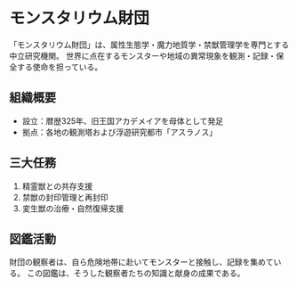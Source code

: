# モンスタリウム財団

「モンスタリウム財団」は、属性生態学・魔力地質学・禁獣管理学を専門とする中立研究機関。
世界に点在するモンスターや地域の異常現象を観測・記録・保全する使命を担っている。

## 組織概要
- 設立：暦歴325年、旧王国アカデメイアを母体として発足
- 拠点：各地の観測塔および浮遊研究都市「アスラノス」

## 三大任務
1. 精霊獣との共存支援
2. 禁獣の封印管理と再封印
3. 変生獣の治療・自然復帰支援

## 図鑑活動
財団の観察者は、自ら危険地帯に赴いてモンスターと接触し、記録を集めている。
この図鑑は、そうした観察者たちの知識と献身の成果である。
